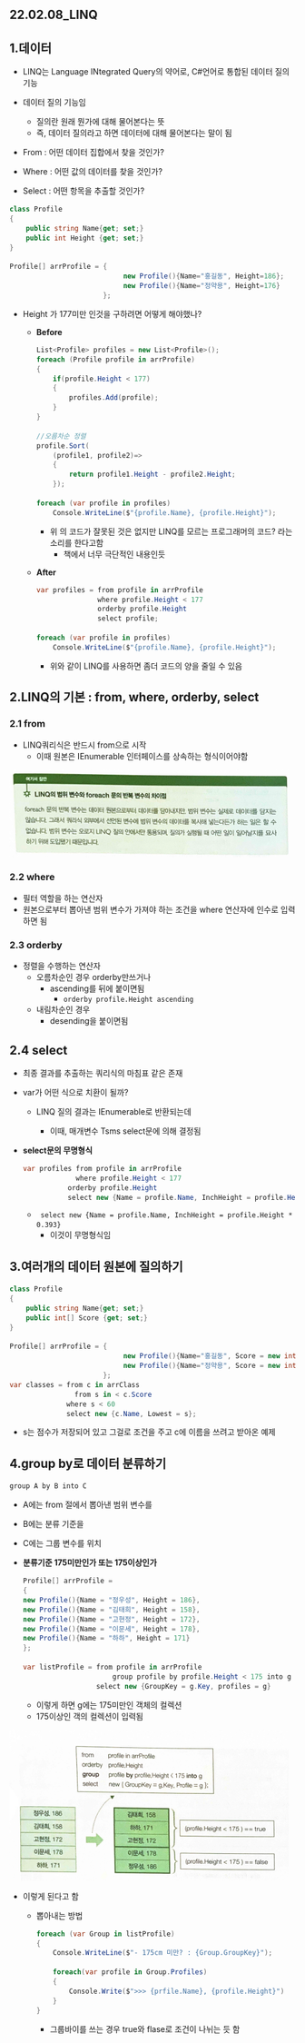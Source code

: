 ## 22.02.08_LINQ

## 1.데이터

- LINQ는 Language INtegrated Query의 약어로, C#언어로 통합된 데이터 질의 기능

- 데이터 질의 기능임
  - 질의란 원래 뭔가에 대해 물어본다는 뜻
  - 즉, 데이터 질의라고 하면 데이터에 대해 물어본다는 말이 됨
- From : 어떤 데이터 집합에서 찾을 것인가?
- Where : 어떤 값의 데이터를 찾을 것인가?
- Select : 어떤 항목을 추출할 것인가?

```csharp
class Profile
{
    public string Name{get; set;}
    public int Height {get; set;}
}

Profile[] arrProfile = {
    						new Profile(){Name="홍길동", Height=186};
    						new Profile(){Name="정약용", Height=176}
					   }; 
```

- Height 가 177미만 인것을 구하려면 어떻게 해야했나?

  - **Before**

    ```csharp
    List<Profile> profiles = new List<Profile>();
    foreach (Profile profile in arrProfile)
    {
        if(profile.Height < 177)
        {
            profiles.Add(profile);
    	}
    }
    
    //오름차순 정렬
    profile.Sort(
    	(profile1, profile2)=>
        {
            return profile1.Height - profile2.Height;
        });
    
    foreach (var profile in profiles)
    	Console.WriteLine($"{profile.Name}, {profile.Height}");
    ```

    - 위 의 코드가 잘못된 것은 없지만 LINQ를 모르는 프로그래머의 코드? 라는 소리를 한다고함
      - 책에서 너무 극단적인 내용인듯

  - **After**

    ```csharp
    var profiles = from profile in arrProfile
        		   where profile.Height < 177
        		   orderby profile.Height
        		   select profile;
    
    foreach (var profile in profiles)
    	Console.WriteLine($"{profile.Name}, {profile.Height}");
    ```

    - 위와 같이 LINQ를 사용하면 좀더 코드의 양을 줄일 수 있음

## 2.LINQ의 기본 : from, where, orderby, select

### 2.1 from

- LINQ쿼리식은 반드시 from으로 시작
  - 이때 원본은 IEnumerable<T> 인터페이스를 상속하는 형식이어야함

![image-20220208212312372](22.02.08_LINQ.assets/image-20220208212312372.png)

### 2.2 where

- 필터 역할을 하는 연산자
- 원본으로부터 뽑아낸 범위 변수가 가져야 하는 조건을 where 연산자에 인수로 입력하면  됨

### 2.3 orderby

- 정렬을 수행하는 연산자
  - 오름차순인 경우 orderby만쓰거나
    - ascending를 뒤에 붙이면됨
      - `orderby profile.Height ascending`
  - 내림차순인 경우
    - desending을 붙이면됨

## 2.4 select

- 최종 결과를 추출하는 쿼리식의 마침표 같은 존재

- var가 어떤 식으로 치환이 될까?
  - LINQ 질의 결과는 IEnumerable<T>로 반환되는데
    - 이때, 매개변수 Tsms select문에 의해 결정됨

- **select문의 무명형식**

  ```csharp
  var profiles from profile in arrProfile
               where profile.Height < 177
      		 orderby profile.Height 
      		 select new {Name = profile.Name, InchHeight = profile.Height * 0.393};
  ```

  - ` select new {Name = profile.Name, InchHeight = profile.Height * 0.393}`
    - 이것이 무명형식임

## 3.여러개의 데이터 원본에 질의하기

```c#
class Profile
{
    public string Name{get; set;}
    public int[] Score {get; set;}
}

Profile[] arrProfile = {
    						new Profile(){Name="홍길동", Score = new int[]{99,80,70,24}};
    						new Profile(){Name="정약용", Score = new int[]{99,80,70,24}}
					   }; 
var classes = from c in arrClass
    			from s in < c.Score
    		  where s < 60
    		  select new {c.Name, Lowest = s};
```

- s는 점수가 저장되어 있고 그걸로 조건을 주고 c에 이름을 쓰려고 받아온 예제

## 4.group by로 데이터 분류하기

```csharp
group A by B into C
```

- A에는 from 절에서 뽑아낸 범위 변수를

- B에는 분류 기준을 

- C에는 그룹 변수를 위치

- **분류기준 175미만인가 또는 175이상인가**

  ```csharp
  Profile[] arrProfile =
  {
  new Profile(){Name = "정우성", Height = 186},
  new Profile(){Name = "김태희", Height = 158},
  new Profile(){Name = "고현정", Height = 172},
  new Profile(){Name = "이문세", Height = 178},
  new Profile(){Name = "하하", Height = 171}
  };
  
  var listProfile = from profile in arrProfile
        				group profile by profile.Height < 175 into g
      				select new {GroupKey = g.Key, profiles = g}
  ```

  - 이렇게 하면  g에는 175미만인 객체의 컬렉션
  - 175이상인 객의 컬렉션이 입력됨

![image-20220208223343521](22.02.08_LINQ.assets/image-20220208223343521.png)

- 이렇게 된다고 함

  - 뽑아내는 방법

    ```csharp
    foreach (var Group in listProfile)
    {
        Console.WriteLine($"- 175cm 미만? : {Group.GroupKey}");
        
        foreach(var profile in Group.Profiles)
        {
            Console.Write($">>> {prfile.Name}, {profile.Height}")
    	}
    }
    ```

    - 그룹바이를 쓰는 경우 true와 flase로 조건이 나뉘는 듯 함



